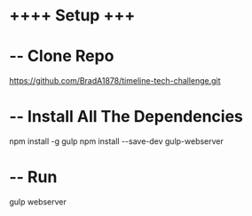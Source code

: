 
# ++++ Setup +++

# -- Clone Repo
https://github.com/BradA1878/timeline-tech-challenge.git

# -- Install All The Dependencies
npm install -g gulp
npm install --save-dev gulp-webserver

# -- Run
gulp webserver
